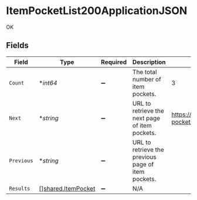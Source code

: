 # ItemPocketList200ApplicationJSON

OK


## Fields

| Field                                                     | Type                                                      | Required                                                  | Description                                               | Example                                                   |
| --------------------------------------------------------- | --------------------------------------------------------- | --------------------------------------------------------- | --------------------------------------------------------- | --------------------------------------------------------- |
| `Count`                                                   | **int64*                                                  | :heavy_minus_sign:                                        | The total number of item pockets.                         | 3                                                         |
| `Next`                                                    | **string*                                                 | :heavy_minus_sign:                                        | URL to retrieve the next page of item pockets.            | https://pokeapi.co/api/v2/item-pocket/?offset=20&limit=20 |
| `Previous`                                                | **string*                                                 | :heavy_minus_sign:                                        | URL to retrieve the previous page of item pockets.        |                                                           |
| `Results`                                                 | [][shared.ItemPocket](../../models/shared/itempocket.md)  | :heavy_minus_sign:                                        | N/A                                                       |                                                           |